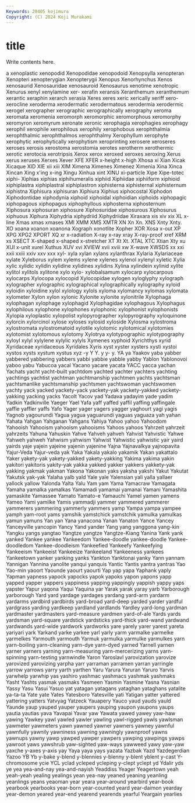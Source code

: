 ```yaml
---
Keywords: 20405 kojimura
Copyright: (C) 2024 Koji Murakami
---
```


# title

Write contents here.



a
xenoplastic xenopodid Xenopodidae xenopodoid Xenopsylla xenopteran Xenopteri xenopterygian Xenopterygii Xenopus
Xenorhynchus Xenos xenosaurid Xenosauridae xenosauroid Xenosaurus xenotime xenotropic Xenurus xenyl
xenylamine xer- xerafin xeransis Xeranthemum xeranthemum xerantic xeraphin xerarch xerasia
Xeres xeres xeric xerically xeriff xero- xerocline xeroderma xerodermatic xerodermatous
xerodermia xerodermic xerogel xerographer xerographic xerographically xerography xeroma xeromata xeromenia
xeromorph xeromorphic xeromorphous xeromorphy xeromyron xeromyrum xeronate xeronic xerophagia xerophagies
xerophagy xerophil xerophile xerophilous xerophily xerophobous xerophthalmia xerophthalmic xerophthalmos xerophthalmy
Xerophyllum xerophyte xerophytic xerophytically xerophytism xeroprinting xerosere xeroseres xeroses xerosis
xerostoma xerostomia xerotes xerotherm xerothermic xerotic xerotocia xerotripsis Xerox xerox
xeroxed xeroxes xeroxing Xerus xerus xeruses Xerxes Xever XFE XFER
x-height x-high Xhosa xi Xian Xicak Xicaque XID XIE xii
xiii XIM Ximena Ximenes Ximenez Ximenia Xina Xinca Xincan Xing
x'ing x-ing Xingu Xinhua xint XINU xi-particle Xipe Xipe-totec xiphi-
Xiphias xiphias xiphihumeralis xiphiid Xiphiidae xiphiiform xiphioid xiphiplastra xiphiplastral xiphiplastron
xiphisterna xiphisternal xiphisternum xiphistna Xiphisura xiphisuran Xiphiura Xiphius xiphocostal Xiphodon
Xiphodontidae xiphodynia xiphoid xiphoidal xiphoidian xiphoids xiphopagic xiphopagous xiphopagus xiphophyllous
xiphosterna xiphosternum Xiphosura xiphosuran xiphosure Xiphosuridae xiphosurous Xiphosurus xiphuous Xiphura
Xiphydria xiphydriid Xiphydriidae Xiraxara xis xiv xix XL x-line Xmas
xmas xmases XMI XMM XMS XMTR XN Xn Xn. XNS
Xnty Xnty. XO xoana xoanon xoanona Xograph xonotlite Xopher XOR
Xosa x-out XP XPG XPG2 XPORT XQ xr x-radiation X-ray
x-ray xray X-ray-proof xref XRM xs XSECT X-shaped x-shaped x-stretcher
XT Xt Xt. XTAL XTC Xtian Xty xu XUI x-unit
xurel Xuthus XUV xvi XVIEW xvii xviii xw X-wave XWSDS
xx xxi xxii xxiii xxiv xxv xxx xyl- xyla xylan
xylans xylanthrax Xylaria Xylariaceae xylate Xyleborus xylem xylems xylene xylenes
xylenol xylenyl xyletic Xylia xylic xylidic xylidin xylidine xylidines xylidins
Xylina xylindein xylinid xylite xylitol xylitols xylitone xylo xylo- xylobalsamum
xylocarp xylocarpous xylocarps Xylocopa xylocopid Xylocopidae xylogen xyloglyphy xylograph xylographer
xylographic xylographical xylographically xylography xyloid xyloidin xyloidine xylol xylology xylols
xyloma xylomancy xylomas xylomata xylometer Xylon xylon xylonic Xylonite xylonite
xylonitrile Xylophaga xylophagan xylophage xylophagid Xylophagidae xylophagous Xylophagus xylophilous xylophone
xylophones xylophonic xylophonist xylophonists Xylopia xyloplastic xylopolist xylopyrographer xylopyrography xyloquinone
xylorcin xylorcinol xylose xyloses xylosid xyloside Xylosma xylostroma xylostromata xylostromatoid
xylotile xylotomic xylotomical xylotomies xylotomist xylotomous xylotomy Xylotrya xylotypographic xylotypography
xyloyl xylyl xylylene xylylic xylyls Xymenes xyphoid Xyrichthys xyrid Xyridaceae
xyridaceous Xyridales Xyris xyst xyster xysters xysti xystoi xystos xysts
xystum xystus xyz -y Y Y. y y- y. YA
ya Yaakov yaba yabber yabbered yabbering yabbers yabbi yabbie yabble
yabby Yablon Yablonovoi yaboo yabu Yabucoa yacal Yacano yacare yacata
YACC yacca yachan Yachats yacht yacht-built yachtdom yachted yachter yachters
yachting yachtings yachtist yachtman yachtmanship yachtmen yachts yachtsman yachtsmanlike yachtsmanship
yachtsmen yachtswoman yachtswomen yachty yack yacked yackety-yack yackety-yak yackety-yakked yackety-yakking
yacking yacks Yacolt Yacov yad Yadava yadayim yade yadim Yadkin
Yadkinville Yaeger Yael Yafa yaff yaffed yaffil yaffing yaffingale yaffle
yaffler yaffs Yafo Yager yager yagers yagger yaghourt yagi yagis
Yagnob yagourundi Yagua yagua yaguarundi yaguas yaguaza yah yahan Yahata
Yahgan Yahganan Yahgans Yahiya Yahoo yahoo Yahoodom Yahooish Yahooism yahooism
yahooisms Yahoos yahoos Yahrzeit yahrzeit yahrzeits Yahuna Yahuskin Yahve Yahveh
yahveh Yahvist Yahvistic Yahwe Yahweh yahweh Yahwism yahwism Yahwist Yahwistic
yahwistic yair yaird yairds yaje yajein yajeine yajenin yajenine Yajna
Yajnavalkya yajnopavita Yajur-Veda Yajur-veda yak Yaka Yakala yakalo yakamik Yakan
yakattalo Yaker yakety-yak yakety-yakked yakety-yakking Yakima yakima yakin yakitori yakitoris
yakity-yak yakka yakked yakker yakkers yakkety-yak yakking yakmak yakman Yakona
Yakonan yaks yaksha yakshi Yakut Yakutat Yakutsk yak-yak Yalaha yalb
yald Yale yale Yalensian yali yalla yallaer yallock yallow Yalonda
Yalta Yalu Yam yam Yama Yamacraw Yamagata Yamaha yamalka yamalkas
Yamamadi yamamai yamanai Yamani Yamashita yamaskite Yamassee Yamato Yamato-e Yamauchi
Yamel yamen yamens Yameo Yami yamilke Yamis yammadji yammer yammered
yammerer yammerers yammering yammerly yammers yamp Yampa yampa yampee yamph
yam-root yams yamshik yamstchick yamstchik yamulka yamulkas yamun yamuns Yan
yan Yana yanacona Yanan Yanaton Yance Yancey Yanceyville yancopin Yancy
Yand yander Yang yang yanggona yang-kin Yangku yangs yangtao Yangtze
yangtze Yangtze-Kiang Yanina Yank yank yanked Yankee yankee Yankeedom Yankee-doodle
yankee-doodle Yankee-doodledom Yankee-doodleism Yankeefied Yankeefy Yankeefying Yankeeism Yankeeist Yankeeize Yankeeland
Yankeeness yankees Yankeetown yanker yanking yanks Yankton Yanktonai yanky Yann
yannam Yannigan Yannina yanolite yanqui yanquis Yantic Yantis yantra yantras
Yao Yao-min yaoort Yaounde yaourt yaourti Yap yap yapa Yaphank
yaply Yapman yapness yapock yapocks yapok yapoks yapon yapons yapp
yapped yapper yappers yappiness yapping yappingly yappish yappy yaps yapster
Yapur yaqona Yaqui Yaquina yar Yarak yarak yaray yarb Yarborough
yarborough Yard yard yardage yardages yardang yard-arm yardarm yardarms yardbird
yardbirds yard-broad yard-deep yarded yarder yardful yardgrass yarding yardkeep yardland
yardlands Yardley yard-long yardman yardmaster yardmasters yard-measure yardmen yard-of-ale Yards
yards yardsman yard-square yardstick yardsticks yard-thick yard-wand yardwand yardwands yard-wide
yardwork yardworks yare yarely yarer yarest yareta yariyari yark Yarkand
yarke yarkee yarl yarly yarm yarmalke yarmelke yarmelkes Yarmouth yarmouth
Yarmuk yarmulka yarmulke yarmulkes yarn yarn-boiling yarn-cleaning yarn-dye yarn-dyed yarned
Yarnell yarnen yarner yarners yarning yarn-measuring yarn-mercerizing yarns yarn-spinning yarn-testing
yarnwindle Yaron Yaroslavl yarovization yarovize yarovized yarovizing yarpha yarr yarraman
yarramen yarran yarringle yarrow yarrows yarry yarth yarthen Yaru Yarura
Yaruran Yaruro Yarvis yarwhelp yarwhip yas yashiro yashmac yashmacs yashmak
yashmaks Yasht Yashts yasmak yasmaks Yasmeen Yasmin Yasmine Yasna Yasnian
Yassy Yasu Yasui Yasuo yat yatagan yatagans yataghan yataghans yatalite
ya-ta-ta Yate yate Yates Yatesboro Yatesville yati Yatigan yatter yattered
yattering yatters Yatvyag Yatzeck Yauapery Yauco yaud yauds yauld Yaunde
yaup yauped yauper yaupers yauping yaupon yaupons yaups yautia yautias
yava Yavapai Yavar yaw Yawata yawed yawey yaw-haw yawing Yawkey
yawl yawled yawler yawling yawl-rigged yawls yawlsman yawmeter yawmeters yawn
yawned yawner yawners yawney yawnful yawnfully yawnily yawniness yawning yawningly
yawnproof yawns yawnups yawny yawp yawped yawper yawpers yawping yawpings
yawps yawroot yaws yawshrub yaw-sighted yaw-ways yawweed yawy yaw-yaw yaxche
y-axes y-axis yay Yaya yaya yays yazata Yazbak Yazd Yazdegerdian
Yazoo YB Yb y-bake y-blend y-blennies y-blenny y-blent yblent y-cast
Y-chromosome ycie YCL yclad ycleped ycleping y-clept yclept yd Ydalir
yds ye yea yea-and-nay yea-and-nayish Yeaddiss Yeager Yeagertown yeah yeah-yeah
yealing yealings yean yea-nay yeaned yeaning yeanling yeanlings yeans yeaoman
year yeara year-around yearbird year-book yearbook yearbooks year-born year-counted yeard
year-daimon yearday year-demon yeared year-end yearend yearends yearful Yeargain yearlies
